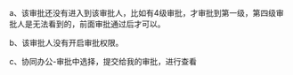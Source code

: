 a、该审批还没有进入到该审批人，比如有4级审批，才审批到第一级，第四级审批人是无法看到的，前面审批通过后才可以。

b、该审批人没有开启审批权限。



c、协同办公-审批中选择，提交给我的审批，进行查看

